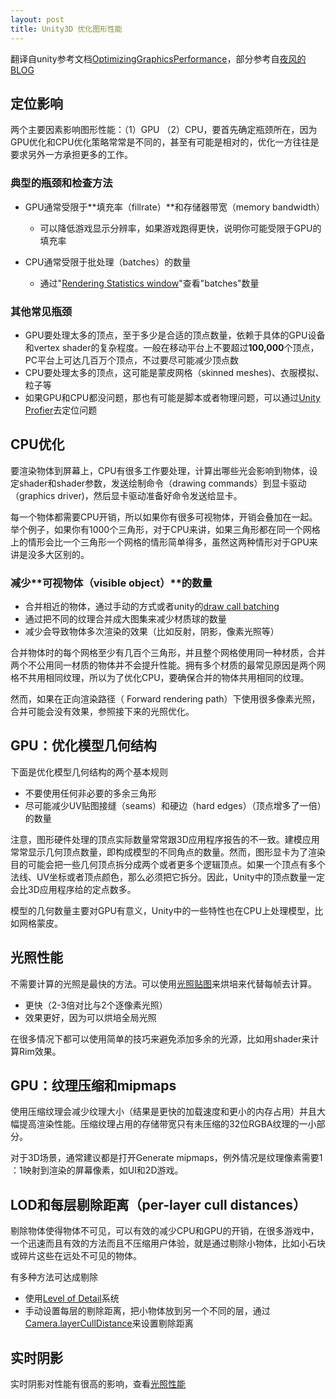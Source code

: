 ```yaml
---
layout: post
title: Unity3D 优化图形性能
---
```


翻译自unity参考文档[OptimizingGraphicsPerformance](http://docs.unity3d.com/Manual/OptimizingGraphicsPerformance.html)，部分参考自[夜风的BLOG](http://blog.csdn.net/ynnmnm/article/details/39003147)

## 定位影响

两个主要因素影响图形性能：（1）GPU （2）CPU，要首先确定瓶颈所在，因为GPU优化和CPU优化策略常常是不同的，甚至有可能是相对的，优化一方往往是要求另外一方承担更多的工作。

### 典型的瓶颈和检查方法

* GPU通常受限于**填充率（fillrate）**和存储器带宽（memory bandwidth）
	* 可以降低游戏显示分辨率，如果游戏跑得更快，说明你可能受限于GPU的填充率

* CPU通常受限于批处理（batches）的数量
	* 通过"[Rendering Statistics window](http://docs.unity3d.com/Manual/RenderingStatistics.html)"查看"batches"数量

### 其他常见瓶颈

* GPU要处理太多的顶点，至于多少是合适的顶点数量，依赖于具体的GPU设备和vertex shader的复杂程度。一般在移动平台上不要超过**100,000**个顶点，PC平台上可达几百万个顶点，不过要尽可能减少顶点数
* CPU要处理太多的顶点，这可能是蒙皮网格（skinned meshes)、衣服模拟、粒子等
* 如果GPU和CPU都没问题，那也有可能是脚本或者物理问题，可以通过[Unity Profier](http://docs.unity3d.com/Manual/Profiler.html)去定位问题

## CPU优化

要渲染物体到屏幕上，CPU有很多工作要处理，计算出哪些光会影响到物体，设定shader和shader参数，发送绘制命令（drawing commands）到显卡驱动（graphics driver)，然后显卡驱动准备好命令发送给显卡。

每一个物体都需要CPU开销，所以如果你有很多可视物体，开销会叠加在一起。举个例子，如果你有1000个三角形，对于CPU来讲，如果三角形都在同一个网格上的情形会比一个三角形一个网格的情形简单得多，虽然这两种情形对于GPU来讲是没多大区别的。

### 减少**可视物体（visible object）**的数量

* 合并相近的物体，通过手动的方式或者unity的[draw call batching](http://docs.unity3d.com/Manual/DrawCallBatching.html)
* 通过把不同的纹理合并成大图集来减少材质球的数量
* 减少会导致物体多次渲染的效果（比如反射，阴影，像素光照等）

合并物体时的每个网格至少有几百个三角形，并且整个网格使用同一种材质，合并两个不公用同一材质的物体并不会提升性能。拥有多个材质的最常见原因是两个网格不共用相同纹理，所以为了优化CPU，要确保合并的物体共用相同的纹理。

然而，如果在正向渲染路径（ Forward rendering path）下使用很多像素光照，合并可能会没有效果，参照接下来的光照优化。

## GPU：优化模型几何结构

下面是优化模型几何结构的两个基本规则

* 不要使用任何非必要的多余三角形
* 尽可能减少UV贴图接缝（seams）和硬边（hard edges）（顶点增多了一倍）的数量

注意，图形硬件处理的顶点实际数量常常跟3D应用程序报告的不一致。建模应用常常显示几何顶点数量，即构成模型的不同角点的数量。然而，图形显卡为了渲染目的可能会把一些几何顶点拆分成两个或者更多个逻辑顶点。如果一个顶点有多个法线、UV坐标或者顶点颜色，那么必须把它拆分。因此，Unity中的顶点数量一定会比3D应用程序给的定点数多。

模型的几何数量主要对GPU有意义，Unity中的一些特性也在CPU上处理模型，比如网格蒙皮。

## 光照性能

不需要计算的光照是最快的方法。可以使用[光照贴图](http://docs.unity3d.com/Manual/GIIntro.html)来烘培来代替每帧去计算。
* 更快（2-3倍对比与2个逐像素光照）
* 效果更好，因为可以烘培全局光照

在很多情况下都可以使用简单的技巧来避免添加多余的光源，比如用shader来计算Rim效果。

## GPU：纹理压缩和mipmaps

使用压缩纹理会减少纹理大小（结果是更快的加载速度和更小的内存占用）并且大幅提高渲染性能。压缩纹理占用的存储带宽只有未压缩的32位RGBA纹理的一小部分。

对于3D场景，通常建议都是打开Generate mipmaps，例外情况是纹理像素需要1 ：1映射到渲染的屏幕像素，如UI和2D游戏。

## LOD和每层剔除距离（per-layer cull distances）

剔除物体使得物体不可见，可以有效的减少CPU和GPU的开销，在很多游戏中，一个迅速而且有效的方法而且不压缩用户体验，就是通过剔除小物体，比如小石块或碎片这些在远处不可见的物体。

有多种方法可达成剔除

* 使用[Level of Detail](http://docs.unity3d.com/Manual/LevelOfDetail.html)系统
* 手动设置每层的剔除距离，把小物体放到另一个不同的层，通过[Camera.layerCullDistance](http://docs.unity3d.com/ScriptReference/Camera-layerCullDistances.html)来设置剔除距离

## 实时阴影

实时阴影对性能有很高的影响，查看[光照性能](http://docs.unity3d.com/Manual/LightPerformance.html)







